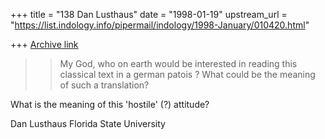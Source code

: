 +++
title = "138 Dan Lusthaus"
date = "1998-01-19"
upstream_url = "https://list.indology.info/pipermail/indology/1998-January/010420.html"

+++
[Archive link](https://list.indology.info/pipermail/indology/1998-January/010420.html)

>>My God, who on earth would be interested in reading this classical text  in
>a german patois ? What could be the meaning of such a translation?

What is the meaning of this 'hostile' (?) attitude?


Dan Lusthaus
Florida State University



